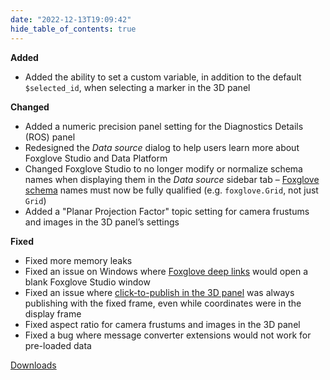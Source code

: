 ```yaml
---
date: "2022-12-13T19:09:42"
hide_table_of_contents: true
---
```

**Added**
- Added the ability to set a custom variable, in addition to the default `$selected_id`, when selecting a marker in the 3D panel

**Changed**
- Added a numeric precision panel setting for the Diagnostics Details (ROS) panel
- Redesigned the _Data source_ dialog to help users learn more about Foxglove Studio and Data Platform
- Changed Foxglove Studio to no longer modify or normalize schema names when displaying them in the _Data source_ sidebar tab – [Foxglove schema](https://github.com/foxglove/schemas) names must now be fully qualified (e.g. `foxglove.Grid`, not just `Grid`)
- Added a "Planar Projection Factor" topic setting for camera frustums and images in the 3D panel’s settings 

**Fixed**
- Fixed more memory leaks
- Fixed an issue on Windows where [Foxglove deep links](https://foxglove.dev/docs/studio/building-and-sharing-links) would open a blank Foxglove Studio window
- Fixed an issue where [click-to-publish in the 3D panel](https://foxglove.dev/docs/studio/panels/3d#publish) was always publishing with the fixed frame, even while coordinates were in the display frame
- Fixed aspect ratio for camera frustums and images in the 3D panel
- Fixed a bug where message converter extensions would not work for pre-loaded data
<!-- truncate -->
[Downloads](https://github.com/foxglove/studio/releases/tag/v1.35.0)
